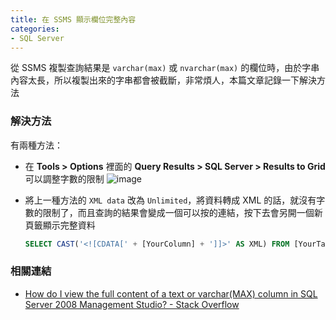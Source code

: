 ```yaml
---
title: 在 SSMS 顯示欄位完整內容
categories:
- SQL Server 
---
```


從 SSMS 複製查詢結果是 `varchar(max)` 或 `nvarchar(max)` 的欄位時，由於字串內容太長，所以複製出來的字串都會被截斷，非常煩人，本篇文章記錄一下解決方法

### 解決方法

有兩種方法：

- 在 **Tools > Options** 裡面的 **Query Results > SQL Server > Results to Grid** 可以調整字數的限制
    ![image](https://user-images.githubusercontent.com/46283957/193963738-190ba2dd-361d-4eaf-bb85-b3e54a95ab74.png)

- 將上一種方法的 `XML data` 改為 `Unlimited`，將資料轉成 XML 的話，就沒有字數的限制了，而且查詢的結果會變成一個可以按的連結，按下去會另開一個新頁籤顯示完整資料

    ```sql
    SELECT CAST('<![CDATA[' + [YourColumn] + ']]>' AS XML) FROM [YourTable];
    ```

### 相關連結

- [How do I view the full content of a text or varchar(MAX) column in SQL Server 2008 Management Studio? - Stack Overflow](https://stackoverflow.com/questions/2759721/how-do-i-view-the-full-content-of-a-text-or-varcharmax-column-in-sql-server-20)
